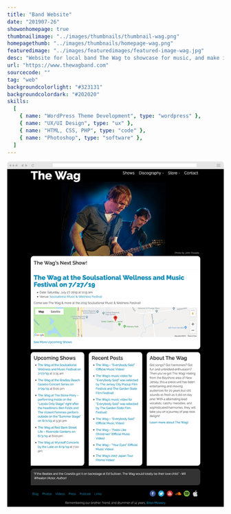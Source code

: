 ```yaml
---
title: "Band Website"
date: "201907-26"
showonhomepage: true
thumbnailimage: "../images/thumbnails/thumbnail-wag.png"
homepagethumb: "../images/thumbnails/homepage-wag.png"
featuredimage: "../images/featuredimages/featured-image-wag.jpg"
desc: "Website for local band The Wag to showcase for music, and make it easy to for people find where they are playing next. The site has a good deal of content, so I decided the best course of action would be to split the navigation into two parts. Those parts of the site I considered most essential (upcoming show information, music, store and contact info) went to the top navigation, and the less frequently updated content went to the site footer. The home page has the band’s next show as the most prominent element. For the site’s look, I wanted to feature photos of the band as much as possible. I used large-sized images of the band as header images on the site, so viewers always get a sense of the energy and fun of the band. I used Photoshop to create the site design. Once the band had approved my mockups, I used the Bootstrap framework to speed up front end development, and take care of the heavy lifting of responsive design. I then programmed the front end design into a custom WordPress theme."
url: "https://www.thewagband.com"
sourcecode: ""
tag: "web"
backgroundcolorlight: "#323131"
backgroundcolordark: "#202020"
skills:
  [
    { name: "WordPress Theme Development", type: "wordpress" },
    { name: "UX/UI Design", type: "ux" },
    { name: "HTML, CSS, PHP", type: "code" },
    { name: "Photoshop", type: "software" },
  ]
---
```


![alt text](../images/screenshots/wag-home.jpg "The Wag")
